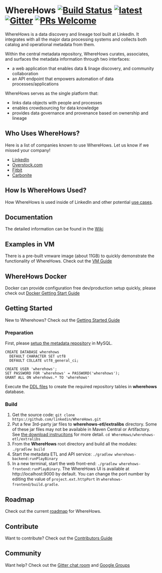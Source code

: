 # WhereHows [![Build Status](https://travis-ci.org/linkedin/WhereHows.svg?branch=master)](https://travis-ci.org/linkedin/WhereHows) [![latest](https://img.shields.io/badge/latest-1.0.0-blue.svg)](https://github.com/linkedin/WhereHows/releases) [![Gitter](https://img.shields.io/gitter/room/nwjs/nw.js.svg)](https://gitter.im/wherehows) [![PRs Welcome](https://img.shields.io/badge/PRs-welcome-brightgreen.svg)](https://github.com/LinkedIn/Wherehows/wiki/Contributing)

WhereHows is a data discovery and lineage tool built at LinkedIn. It integrates with all the major data processing systems and collects both catalog and operational metadata from them.

Within the central metadata repository, WhereHows curates, associates, and surfaces the metadata information through two interfaces:
* a web application that enables data & linage discovery, and community collaboration
* an API endpoint that empowers automation of data processes/applications

WhereHows serves as the single platform that:
* links data objects with people and processes
* enables crowdsourcing for data knowledge
* provides data governance and provenance based on ownership and lineage


## Who Uses WhereHows?
Here is a list of companies known to use WhereHows. Let us know if we missed your company!

* [LinkedIn](http://www.linkedin.com)
* [Overstock.com](http://www.overstock.com)
* [Fitbit](http://www.fitbit.com)
* [Carbonite](https://www.carbonite.com)


## How Is WhereHows Used?
How WhereHows is used inside of LinkedIn and other potential [use cases][USE].


## Documentation
The detailed information can be found in the [Wiki][wiki]


## Examples in VM
There is a pre-built vmware image (about 11GB) to quickly demonstrate the functionality of WhereHows. Check out the [VM Guide][VM]

## WhereHows Docker
Docker can provide configuration free dev/production setup quickly, please check out [Docker Getting Start Guide](https://github.com/linkedin/WhereHows/tree/master/wherehows-docker/README.md)

## Getting Started
New to Wherehows? Check out the [Getting Started Guide][GS]


### Preparation
First, please [setup the metadata repository][DB] in MySQL.
```
CREATE DATABASE wherehows
  DEFAULT CHARACTER SET utf8
  DEFAULT COLLATE utf8_general_ci;

CREATE USER 'wherehows';
SET PASSWORD FOR 'wherehows' = PASSWORD('wherehows');
GRANT ALL ON wherehows.* TO 'wherehows'
```

Execute the [DDL files][DDL] to create the required repository tables in **wherehows** database.

### Build
1. Get the source code: ```git clone https://github.com/linkedin/WhereHows.git```
2. Put a few 3rd-party jar files to **wherehows-etl/extralibs** directory. Some of these jar files may not be available in Maven Central or Artifactory. See [the download instrucitons][EXJAR] for more detail. ```cd WhereHows/wherehows-etl/extralibs```
3. From the **WhereHows** root directory and build all the modules: ```./gradlew build```
4. Start the metadata ETL and API service: ```./gradlew wherehows-backend:runPlayBinary```
5. In a new terminal, start the web front-end: ```./gradlew wherehows-frontend:runPlayBinary```. The WhereHows UI is available at http://localhost:9000 by default. You can change the port number by editing the value of ```project.ext.httpPort``` in ```wherehows-frontend/build.gradle```.


## Roadmap
Check out the current [roadmap][RM] for WhereHows.


## Contribute
Want to contribute? Check out the [Contributors Guide][CON]


## Community
Want help? Check out the [Gitter chat room][GITTER] and [Google Groups][LIST]


[wiki]: https://github.com/LinkedIn/Wherehows/wiki
[GS]: https://github.com/linkedin/WhereHows/blob/master/wherehows-docs/getting-started.md
[CON]: https://github.com/linkedin/WhereHows/blob/master/wherehows-docs/contributing.md
[USE]: https://github.com/linkedin/WhereHows/blob/master/wherehows-docs/use-cases.md
[RM]: https://github.com/linkedin/WhereHows/blob/master/wherehows-docs/roadmap.md
[VM]: https://github.com/LinkedIn/Wherehows/wiki/Quick-Start-With-VM
[EXJAR]: https://github.com/linkedin/WhereHows/tree/master/wherehows-etl/extralibs
[DDL]: https://github.com/linkedin/WhereHows/tree/master/wherehows-data-model/DDL
[DB]: https://github.com/linkedin/WhereHows/blob/master/wherehows-docs/getting-started.md#database-setup
[LIST]: https://groups.google.com/forum/#!forum/wherehows
[GITTER]: https://gitter.im/wherehows
